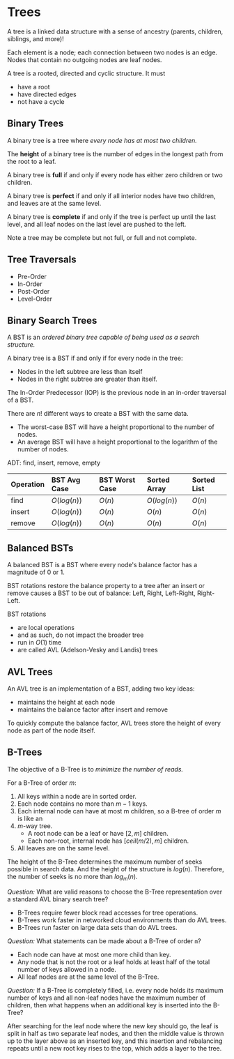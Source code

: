 # Trees

A tree is a linked data structure with a sense of ancestry (parents, children, siblings, and more)!

Each element is a node; each connection between two nodes is an edge. Nodes that contain no outgoing nodes are leaf nodes.

A tree is a rooted, directed and cyclic structure. It must

- have a root
- have directed edges
- not have a cycle

## Binary Trees

A binary tree is a tree where *every node has at most two children.*

The **height** of a binary tree is the number of edges in the longest path from the root to a leaf.

A binary tree is **full** if and only if every node has either zero children or two children.

A binary tree is **perfect** if and only if all interior nodes have two children, and leaves are at the same level.

A binary tree is **complete** if and only if the tree is perfect up until the last level, and all leaf nodes on the last level are pushed to the left.

Note a tree may be complete but not full, or full and not complete.

## Tree Traversals

- Pre-Order
- In-Order
- Post-Order
- Level-Order

## Binary Search Trees

A BST is an *ordered binary tree capable of being used as a search structure.*

A binary tree is a BST if and only if for every node in the tree:

- Nodes in the left subtree are less than itself
- Nodes in the right subtree are greater than itself.

The In-Order Predecessor (IOP) is the previous node in an in-order traversal of a BST.

There are $n!$ different ways to create a BST with the same data.

- The worst-case BST will have a height proportional to the number of nodes.
- An average BST will have a height proportional to the logarithm of the number of nodes.

ADT: find, insert, remove, empty

| Operation | BST Avg Case | BST Worst Case | Sorted Array | Sorted List |
|:-----|:-----|:-----|:-----|:-----|
| find | $O(log(n))$ | $O(n)$ | $O(log(n))$ | $O(n)$ |
| insert | $O(log(n))$ | $O(n)$ | $O(n)$ | $O(n)$ |
| remove | $O(log(n))$ | $O(n)$ | $O(n)$ | $O(n)$ |

## Balanced BSTs

A balanced BST is a BST where every node's balance factor has a magnitude of $0$ or $1$.

BST rotations restore the balance property to a tree after an insert or remove causes a BST to be out of balance: Left, Right, Left-Right, Right-Left.

BST rotations

- are local operations
- and as such, do not impact the broader tree
- run in $O(1)$ time
- are called AVL (Adelson-Vesky and Landis) trees

## AVL Trees

An AVL tree is an implementation of a BST, adding two key ideas:

- maintains the height at each node
- maintains the balance factor after insert and remove

To quickly compute the balance factor, AVL trees store the height of every node as part of the node itself.

## B-Trees

The objective of a B-Tree is to *minimize the number of reads.*

For a B-Tree of order $m$:

1. All keys within a node are in sorted order.
2. Each node contains no more than $m-1$ keys.
3. Each internal node can have at most m children, so a B-tree of order $m$ is like an
4. $m$-way tree.
      - A root node can be a leaf or have $[2, m]$ children.
      - Each non-root, internal node has $[ceil(m/2), m]$ children.
5. All leaves are on the same level.

The height of the B-Tree determines the maximum number of seeks possible in search data. And the height of the structure is $log(n)$. Therefore, the number of seeks is no more than $log_m(n)$.

*Question:* What are valid reasons to choose the B-Tree representation over a standard AVL binary search tree?

- B-Trees require fewer block read accesses for tree operations.
- B-Trees work faster in networked cloud environments than do AVL trees.
- B-Trees run faster on large data sets than do AVL trees.

*Question:* What statements can be made about a B-Tree of order `m`?

- Each node can have at most one more child than key.
- Any node that is not the root or a leaf holds at least half of the total number of keys allowed in a node.
- All leaf nodes are at the same level of the B-Tree.

*Question:* If a B-Tree is completely filled, i.e. every node holds its maximum number of keys and all non-leaf nodes have the maximum number of children, then what happens when an additional key is inserted into the B-Tree?

After searching for the leaf node where the new key should go, the leaf is split in half as two separate leaf nodes, and then the middle value is thrown up to the layer above as an inserted key, and this insertion and rebalancing repeats until a new root key rises to the top, which adds a layer to the tree.
